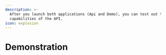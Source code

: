 ```yaml
---
description: >-
  After you launch both applications (Api and Demo), you can test out the
  capabilities of the API.
icon: explosion
---
```


# Demonstration


